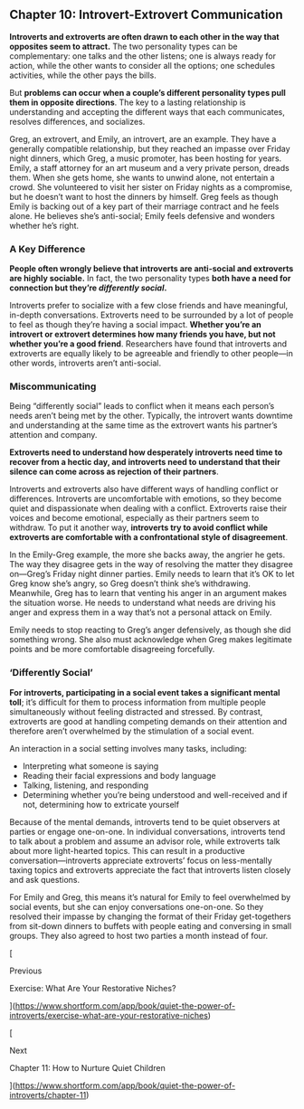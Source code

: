 ## Chapter 10: Introvert-Extrovert Communication

**Introverts and extroverts are often drawn to each other in the way that opposites seem to attract.** The two personality types can be complementary: one talks and the other listens; one is always ready for action, while the other wants to consider all the options; one schedules activities, while the other pays the bills.

But **problems can occur when a couple’s different personality types pull them in opposite directions**. The key to a lasting relationship is understanding and accepting the different ways that each communicates, resolves differences, and socializes.

Greg, an extrovert, and Emily, an introvert, are an example. They have a generally compatible relationship, but they reached an impasse over Friday night dinners, which Greg, a music promoter, has been hosting for years. Emily, a staff attorney for an art museum and a very private person, dreads them. When she gets home, she wants to unwind alone, not entertain a crowd. She volunteered to visit her sister on Friday nights as a compromise, but he doesn’t want to host the dinners by himself. Greg feels as though Emily is backing out of a key part of their marriage contract and he feels alone. He believes she’s anti-social; Emily feels defensive and wonders whether he’s right.

### A Key Difference

**People often wrongly believe that introverts are anti-social and extroverts are highly sociable.** In fact, the two personality types **both have a need for connection but they’re _differently social_.**

Introverts prefer to socialize with a few close friends and have meaningful, in-depth conversations. Extroverts need to be surrounded by a lot of people to feel as though they’re having a social impact. **Whether you’re an introvert or extrovert determines how many friends you have, but not whether you’re a good friend**. Researchers have found that introverts and extroverts are equally likely to be agreeable and friendly to other people—in other words, introverts aren’t anti-social.

### Miscommunicating

Being “differently social” leads to conflict when it means each person’s needs aren’t being met by the other. Typically, the introvert wants downtime and understanding at the same time as the extrovert wants his partner’s attention and company.

**Extroverts need to understand how desperately introverts need time to recover from a hectic day, and introverts need to understand that their silence can come across as rejection of their partners**.

Introverts and extroverts also have different ways of handling conflict or differences. Introverts are uncomfortable with emotions, so they become quiet and dispassionate when dealing with a conflict. Extroverts raise their voices and become emotional, especially as their partners seem to withdraw. To put it another way, **introverts try to avoid conflict while extroverts are comfortable with a confrontational style of disagreement**.

In the Emily-Greg example, the more she backs away, the angrier he gets. The way they disagree gets in the way of resolving the matter they disagree on—Greg’s Friday night dinner parties. Emily needs to learn that it’s OK to let Greg know she’s angry, so Greg doesn’t think she’s withdrawing. Meanwhile, Greg has to learn that venting his anger in an argument makes the situation worse. He needs to understand what needs are driving his anger and express them in a way that’s not a personal attack on Emily.

Emily needs to stop reacting to Greg’s anger defensively, as though she did something wrong. She also must acknowledge when Greg makes legitimate points and be more comfortable disagreeing forcefully.

### ‘Differently Social’

**For introverts, participating in a social event takes a significant mental toll**; it’s difficult for them to process information from multiple people simultaneously without feeling distracted and stressed. By contrast, extroverts are good at handling competing demands on their attention and therefore aren’t overwhelmed by the stimulation of a social event.

An interaction in a social setting involves many tasks, including:

- Interpreting what someone is saying
- Reading their facial expressions and body language
- Talking, listening, and responding
- Determining whether you’re being understood and well-received and if not, determining how to extricate yourself

Because of the mental demands, introverts tend to be quiet observers at parties or engage one-on-one. In individual conversations, introverts tend to talk about a problem and assume an advisor role, while extroverts talk about more light-hearted topics. This can result in a productive conversation—introverts appreciate extroverts’ focus on less-mentally taxing topics and extroverts appreciate the fact that introverts listen closely and ask questions.

For Emily and Greg, this means it’s natural for Emily to feel overwhelmed by social events, but she can enjoy conversations one-on-one. So they resolved their impasse by changing the format of their Friday get-togethers from sit-down dinners to buffets with people eating and conversing in small groups. They also agreed to host two parties a month instead of four.

[

Previous

Exercise: What Are Your Restorative Niches?

](https://www.shortform.com/app/book/quiet-the-power-of-introverts/exercise-what-are-your-restorative-niches)

[

Next

Chapter 11: How to Nurture Quiet Children

](https://www.shortform.com/app/book/quiet-the-power-of-introverts/chapter-11)